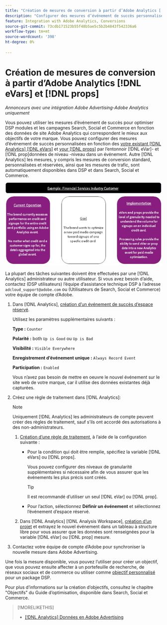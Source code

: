 ```yaml
---
title: "Création de mesures de conversion à partir d’Adobe Analytics [!DNL eVars] et props"
description: "Configurer des mesures d’événement de succès personnalisées à l’aide de [!DNL eVar]- et [!DNL prop]données de niveau 1."
feature: Integration with Adobe Analytics, Conversions
source-git-commit: 73cdb171523b55f48b5ae5c5b2b4843f542336a6
workflow-type: tm+mt
source-wordcount: '398'
ht-degree: 0%

---
```


# Création de mesures de conversion à partir d’Adobe Analytics [!DNL eVars] et [!DNL props]

*Annonceurs avec une intégration Adobe Advertising-Adobe Analytics uniquement*

Vous pouvez utiliser les mesures d’événement de succès pour optimiser DSP modules et les campagnes Search, Social et Commerce en fonction des données de site Adobe Analytics qui correspondent le mieux aux objectifs de votre marque. Vous pouvez configurer des mesures d’événement de succès personnalisées en fonction des [votre existant [!DNL Analytics] [!DNL eVars]](https://experienceleague.adobe.com/docs/analytics/components/dimensions/evar.html) et [your [!DNL props]](https://experienceleague.adobe.com/docs/analytics/components/dimensions/prop.html) par l’entonnoir [!DNL eVar]- et [!DNL prop]données de niveau -niveau dans un événement. Autre [!DNL Analytics] les mesures, y compris les mesures de conversion standard, personnalisées et réservées, ainsi que les mesures de trafic, sont automatiquement disponibles dans DSP et dans Search, Social et Commerce.

![Exemple d’utilisation](/help/integrations/assets/a4adc-conversion-evar-example.jpg "Exemple d’utilisation")

La plupart des tâches suivantes doivent être effectuées par une [!DNL Analytics] administrateur ou autre utilisateur. Si vous avez besoin d’aide, contactez (DSP utilisateurs) l’équipe d’assistance technique DSP à l’adresse `adcloud_support@adobe.com` ou (Utilisateurs de Search, Social et Commerce) votre équipe de compte d’Adobe.

1. Dans [!DNL Analytics], [création d’un événement de succès d’espace réservé](https://experienceleague.adobe.com/docs/analytics/admin/admin-tools/manage-report-suites/edit-report-suite/conversion-variables/success-events/success-event.html?lang=en).

   Utilisez les paramètres supplémentaires suivants :

   **Type :** `Counter`

   **Polarité :**  both `Up is Good` ou `Up is Bad`

   **Visibilité :** `Visible Everywhere`

   **Enregistrement d’événement unique :** `Always Record Event`

   **Participation :** `Enabled`

   Vous n’avez pas besoin de mettre en oeuvre le nouvel événement sur le site web de votre marque, car il utilise des données existantes déjà capturées.

1. Créez une règle de traitement dans [!DNL Analytics]:

   >[!NOTE]
   >
   >Uniquement [!DNL Analytics] les administrateurs de compte peuvent créer des règles de traitement, sauf s’ils ont accordé des autorisations à des non-administrateurs.

   1. [Création d’une règle de traitement](https://experienceleague.adobe.com/docs/analytics/admin/admin-tools/manage-report-suites/edit-report-suite/report-suite-general/c-processing-rules/c-processing-rules-configuration/t-processing-rules.html?lang=en), à l’aide de la configuration suivante :

      * Pour la condition qui doit être remplie, spécifiez la variable [!DNL eVars] ou [!DNL props].

        Vous pouvez configurer des niveaux de granularité supplémentaires si nécessaire afin de vous assurer que les événements les plus précis sont créés.

        >[!TIP]
        >
        >Il est recommandé d’utiliser un seul [!DNL eVar] ou [!DNL prop].

      * Pour l’action, sélectionnez **Définir un événement** et sélectionnez l’événement d’espace réservé.

   1. Dans [!DNL Analytics] [!DNL Analysis Workspace], [création d’un projet](https://experienceleague.adobe.com/docs/analytics/analyze/analysis-workspace/home.html) et extrayez le nouvel événement dans un tableau à structure libre pour vous assurer que les données sont renseignées pour la variable [!DNL eVar] ou [!DNL prop] mesure.

1. Contactez votre équipe de compte d’Adobe pour synchroniser la nouvelle mesure dans Adobe Advertising.

Une fois la mesure disponible, vous pouvez l’utiliser pour créer un objectif, que vous pouvez ensuite affecter à un portefeuille de recherche, de réseaux sociaux et de commerce ou utiliser comme [objectif personnalisé](/help/dsp/optimization/custom-goal-about.md) pour un package DSP.

Pour plus d’informations sur la création d’objectifs, consultez le chapitre &quot;Objectifs&quot; du Guide d’optimisation, disponible dans Search, Social et Commerce.

>[!MORELIKETHIS]
>
>* [[!DNL Analytics] Données en Adobe Advertising](/help/integrations/analytics/analytics-data-in-advertising.md)
<!--
>* [](/help/search-social-commerce/admin/conversion-metrics/ ????????)
-->